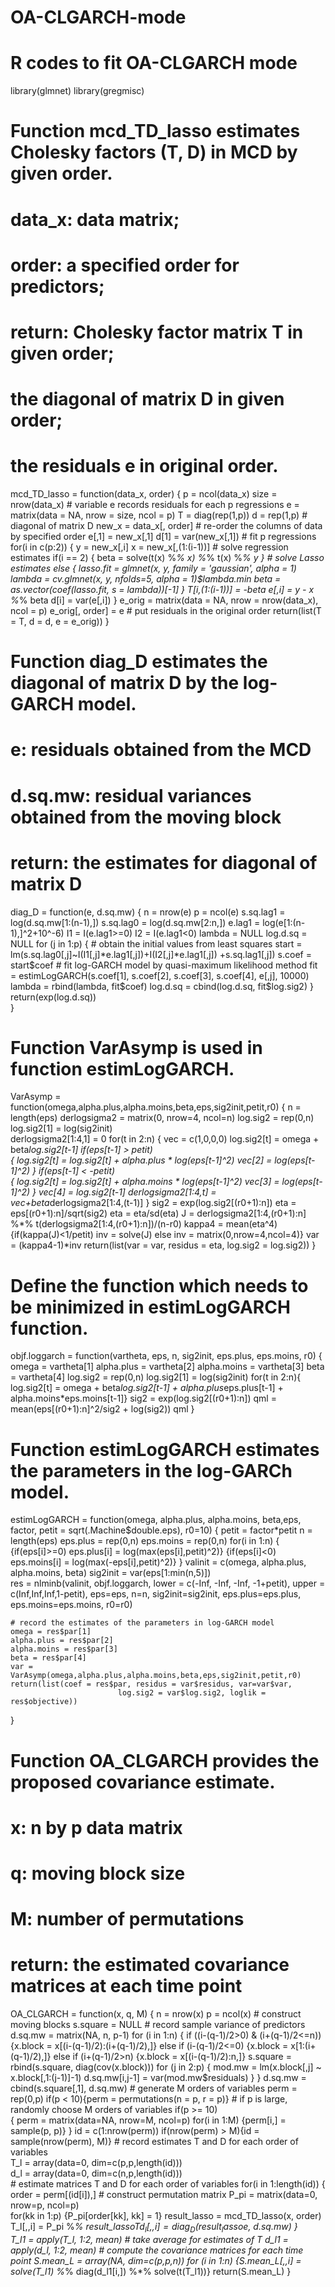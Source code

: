 # OA-CLGARCH-mode
# R codes to fit OA-CLGARCH mode
library(glmnet)
library(gregmisc)
# Function mcd_TD_lasso estimates Cholesky factors (T, D) in MCD by given order.
# data_x: data matrix;
# order: a specified order for predictors;
# return: Cholesky factor matrix T in given order;
#         the diagonal of matrix D in given order;
#         the residuals e in original order.
mcd_TD_lasso = function(data_x, order)
{
    p = ncol(data_x)
    size = nrow(data_x)
    # variable e records residuals for each p regressions
    e = matrix(data = NA, nrow = size, ncol = p)
    T = diag(rep(1,p))
    d = rep(1,p)                   # diagonal of matrix D
    new_x = data_x[, order]	       # re-order the columns of data by specified order
    e[,1] = new_x[,1]
    d[1] = var(new_x[,1])
    # fit p regressions
    for(i in c(p:2))
    {
        y = new_x[,i]
        x = new_x[,(1:(i-1))]
        # solve regression estimates
        if(i == 2)
        {
            beta = solve(t(x) %*% x) %*% t(x) %*% y	
        }
        # solve Lasso estimates
        else
        {
            lasso.fit = glmnet(x, y, family = 'gaussian', alpha = 1)
            lambda = cv.glmnet(x, y, nfolds=5, alpha = 1)$lambda.min
            beta = as.vector(coef(lasso.fit, s = lambda))[-1]
        }
        T[i,(1:(i-1))] = -beta
        e[,i] = y - x %*% beta
        d[i] = var(e[,i])
    }
    e_orig = matrix(data = NA, nrow = nrow(data_x), ncol = p)
    e_orig[, order] = e     # put residuals in the original order
    return(list(T = T, d = d, e = e_orig))
}

# Function diag_D estimates the diagonal of matrix D by the log-GARCH model.
# e: residuals obtained from the MCD
# d.sq.mw: residual variances obtained from the moving block
# return: the estimates for diagonal of matrix D
diag_D = function(e, d.sq.mw)
{
    n = nrow(e)
    p = ncol(e)
    s.sq.lag1 = log(d.sq.mw[1:(n-1),])
    s.sq.lag0 = log(d.sq.mw[2:n,])
    e.lag1 = log(e[1:(n-1),]^2+10^-6)
    I1 = I(e.lag1>=0)
    I2 = I(e.lag1<0)
    lambda = NULL
    log.d.sq = NULL
    for (j in 1:p)
    {
        # obtain the initial values from least squares
        start = lm(s.sq.lag0[,j]~I(I1[,j]*e.lag1[,j])+I(I2[,j]*e.lag1[,j])
                                    +s.sq.lag1[,j])
        s.coef = start$coef
        # fit log-GARCH model by quasi-maximum likelihood method
        fit = estimLogGARCH(s.coef[1], s.coef[2], s.coef[3], s.coef[4], e[,j], 10000)
        lambda = rbind(lambda, fit$coef)
        log.d.sq = cbind(log.d.sq, fit$log.sig2)
    }
    return(exp(log.d.sq))								
}

# Function VarAsymp is used in function estimLogGARCH.
VarAsymp = function(omega,alpha.plus,alpha.moins,beta,eps,sig2init,petit,r0)
{
    n = length(eps)
    derlogsigma2 = matrix(0, nrow=4, ncol=n)
    log.sig2 = rep(0,n)
    log.sig2[1] = log(sig2init)		
    derlogsigma2[1:4,1] = 0
    for(t in 2:n)
    {
        vec = c(1,0,0,0)
        log.sig2[t] = omega + beta*log.sig2[t-1]
        if(eps[t-1] > petit)				
        {
            log.sig2[t] = log.sig2[t] + alpha.plus * log(eps[t-1]^2)
            vec[2] = log(eps[t-1]^2)
        }
        if(eps[t-1] < -petit)				
        {
            log.sig2[t] = log.sig2[t] + alpha.moins * log(eps[t-1]^2)
            vec[3] = log(eps[t-1]^2)
        }
        vec[4] = log.sig2[t-1]
        derlogsigma2[1:4,t] = vec+beta*derlogsigma2[1:4,(t-1)]
    }
    sig2 = exp(log.sig2[(r0+1):n])
    eta = eps[(r0+1):n]/sqrt(sig2)
    eta = eta/sd(eta)
    J = derlogsigma2[1:4,(r0+1):n] %*% t(derlogsigma2[1:4,(r0+1):n])/(n-r0)
    kappa4 = mean(eta^4)
    {if(kappa(J)<1/petit) inv = solve(J) else inv = matrix(0,nrow=4,ncol=4)}
    var = (kappa4-1)*inv
    return(list(var = var, residus = eta, log.sig2 = log.sig2))
}

# Define the function which needs to be minimized in estimLogGARCH function.
objf.loggarch = function(vartheta, eps, n, sig2init, eps.plus, eps.moins, r0)
{
    omega = vartheta[1]
    alpha.plus = vartheta[2]
    alpha.moins = vartheta[3]
    beta = vartheta[4]
    log.sig2 = rep(0,n)
    log.sig2[1] = log(sig2init)
    for(t in 2:n){
    log.sig2[t] = omega + beta*log.sig2[t-1] + alpha.plus*eps.plus[t-1]
                                        + alpha.moins*eps.moins[t-1]}
    sig2 = exp(log.sig2[(r0+1):n])
    qml = mean(eps[(r0+1):n]^2/sig2 + log(sig2))
    qml
}

# Function estimLogGARCH estimates the parameters in the log-GARCh model.
estimLogGARCH = function(omega, alpha.plus, alpha.moins, beta,eps, factor,
                                petit = sqrt(.Machine$double.eps), r0=10)
{
    petit = factor*petit
    n = length(eps)
    eps.plus = rep(0,n)
    eps.moins = rep(0,n)
    for(i in 1:n)
    {
        {if(eps[i]>=0) eps.plus[i] = log(max(eps[i],petit)^2)}
        {if(eps[i]<0) eps.moins[i] = log(max(-eps[i],petit)^2)}
    }
    valinit = c(omega, alpha.plus, alpha.moins, beta)
    sig2init = var(eps[1:min(n,5)])						
    res = nlminb(valinit, objf.loggarch, lower = c(-Inf, -Inf, -Inf, -1+petit),
                upper = c(Inf,Inf,Inf,1-petit), eps=eps, n=n, sig2init=sig2init,
                eps.plus=eps.plus, eps.moins=eps.moins, r0=r0)		
	
    # record the estimates of the parameters in log-GARCH model
    omega = res$par[1]
    alpha.plus = res$par[2]
    alpha.moins = res$par[3]
    beta = res$par[4]
    var = VarAsymp(omega,alpha.plus,alpha.moins,beta,eps,sig2init,petit,r0)
    return(list(coef = res$par, residus = var$residus, var=var$var,
                            log.sig2 = var$log.sig2, loglik = res$objective))
}

# Function OA_CLGARCH provides the proposed covariance estimate.
# x: n by p data matrix
# q: moving block size
# M: number of permutations
# return: the estimated covariance matrices at each time point
OA_CLGARCH = function(x, q, M)
{
    n = nrow(x)
    p = ncol(x)
    # construct moving blocks
    s.square = NULL                 # record sample variance of predictors
    d.sq.mw = matrix(NA, n, p-1)
    for (i in 1:n)
    {
        if ((i-(q-1)/2>0) & (i+(q-1)/2<=n))
        {x.block = x[(i-(q-1)/2):(i+(q-1)/2),]}
        else if (i-(q-1)/2<=0)
        {x.block = x[1:(i+(q-1)/2),]}
        else if (i+(q-1)/2>n)
        {x.block = x[(i-(q-1)/2):n,]}
        s.square = rbind(s.square, diag(cov(x.block)))
        for (j in 2:p)
        {
           mod.mw = lm(x.block[,j] ~ x.block[,1:(j-1)]-1)
           d.sq.mw[i,j-1] = var(mod.mw$residuals)
        }
    }
    d.sq.mw = cbind(s.square[,1], d.sq.mw)
    # generate M orders of variables
    perm = rep(0,p)
    if(p < 10){perm = permutations(n = p, r = p)}
    # if p is large, randomly choose M orders of variables
    if(p >= 10)								
    {
        perm = matrix(data=NA, nrow=M, ncol=p)
        for(i in 1:M)
        {perm[i,] = sample(p, p)}
    }
    id = c(1:nrow(perm))
    if(nrow(perm) > M){id = sample(nrow(perm), M)}
    # record estimates T and D for each order of variables		
    T_l = array(data=0, dim=c(p,p,length(id)))		
    d_l = array(data=0, dim=c(n,p,length(id)))	
    # estimate matrices T and D for each order of variables
    for(i in 1:length(id))
    {
        order = perm[(id[i]),]
        # construct permutation matrix
        P_pi = matrix(data=0, nrow=p, ncol=p)		
        for(kk in 1:p)
        {P_pi[order[kk], kk] = 1}
        result_lasso = mcd_TD_lasso(x, order)				
        T_l[,,i] = P_pi %*% result_lasso$T %*% t(P_pi)
        d_l[,,i] = diag_D(result_lasso$e, d.sq.mw)
    }   	
    T_l1 = apply(T_l, 1:2, mean)	   # take average for estimates of T
    d_l1 = apply(d_l, 1:2, mean)
    # compute the covariance matrices for each time point
    S.mean_L = array(NA, dim=c(p,p,n))
    for (i in 1:n)
    {S.mean_L[,,i] = solve(T_l1) %*% diag(d_l1[i,]) %*% solve(t(T_l1))}
    return(S.mean_L)
}
